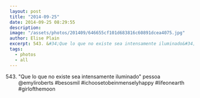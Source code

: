 ```yaml
---
layout: post
title: "2014-09-25"
date: 2014-09-25 08:29:55
description: 
image: "/assets/photos/201409/646655cf101d683816c60891dcea4075.jpg"
author: Elise Plain
excerpt: 543. &#34;Que lo que no existe sea intensamente iluminado&#34; pessoa @emyliroberts #besosmil #ichoosetobeinmenselyhappy #lifeonearth #girlofthemoon
tags: 
  - photos
  - all
---
```


543. &#34;Que lo que no existe sea intensamente iluminado&#34; pessoa @emyliroberts #besosmil #ichoosetobeinmenselyhappy #lifeonearth #girlofthemoon
<p></p>
